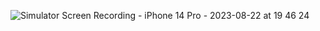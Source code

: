 ![Simulator Screen Recording - iPhone 14 Pro - 2023-08-22 at 19 46 24](https://github.com/theElifK/IOSSegment/assets/106162835/c57c5cfe-7ad2-4706-87b9-81ddf523bb55)
